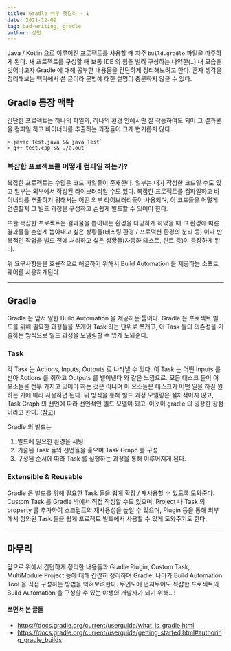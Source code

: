 ```yaml
---
title: Gradle 너무 헷갈려 - 1 
date: 2021-12-09
tag: bad-writing, gradle
author: 상민
---
```


Java / Kotlin 으로 이루어진 프로젝트를 사용할 때 자주  `build.gradle` 파일을 마주하게 된다. 새 프로젝트를 구성할 때 보통 IDE 의 힘을 빌려 구성하는 나약한(..)  내 모습을 벗어나고자 Gradle 에 대해 공부한 내용들을 간단하게 정리해보려고 한다. 혼자 생각을 정리해보는 맥락에서 쓴 글이라 문법에 대한 설명이 충분하지 않을 수 있다.

## Gradle 등장 맥락
간단한 프로젝트는 하나의 파일과, 하나의 환경 안에서만 잘 작동하여도 되어 그 결과물을 컴파일 하고 바이너리를 추출하는 과정들이 크게 번거롭지 않다.
```shell
> javac Test.java && java Test` 
> g++ test.cpp && ./a.out`
```

### 복잡한 프로젝트를 어떻게 컴파일 하는가?
복잡한 프로젝트는 수많은 코드 파일들이 존재한다. 일부는 내가 작성한 코드일 수도 있고 일부는 외부에서 작성된 라이브러리일 수도 있다. 복잡한 프로젝트를 컴파일하고 바이너리를 추출하기 위해서는 어떤 외부 라이브러리들이 사용되며, 이 코드들을 어떻게 연결할지 그 빌드 과정을 구성하고 손쉽게 빌드할 수 있어야 한다.

또한 복잡한 프로젝트는 결과물을 뽑아내는 환경을 다양하게 하였을 때 그 환경에 따른 결과물을 손쉽게 뽑아내고 싶은 상황들(테스팅 환경 / 프로덕션 환경의 분리 등) 이나 반복적인 작업을 빌드 전에 처리하고 싶은 상황들(자동화 테스트, 린트 등)이 등장하게 된다.

위 요구사항들을 효율적으로 해결하기 위해서 Build Automation 을 제공하는 소프트웨어를 사용하게된다.

---
## Gradle 
Gradle 은 앞서 말한 Build Automation 을 제공하는 툴이다. Gradle 은 프로젝트 빌드를 위해 필요한 과정들을 쪼개어 Task 라는 단위로 쪼개고, 이 Task 들의 의존성을 기술하는 방식으로 빌드 과정을 모델링할 수 있게 도와준다.

### Task 
각 Task 는 Actions, Inputs, Outputs 로 나타낼 수 있다. 이 Task 는 어떤 Inputs 를 받아 Actions 를 취하고 Outputs 를 뱉어낸다 와 같은 느낌으로. 모든 태스크 들이 이 요소들을 전부 가지고 있어야 하는 것은 아니며 이 요소들은 태스크가 어떤 일을 하길 원하는 가에 따라 사용하면 된다. 위 방식을 통해 빌드 과정 모델링은 절차적이지 않고, Task Graph 의 선언에 따라 선언적인 빌드 모델이 되고, 이것이 gradle 의 굉장한 장점이라고 한다. ([참고](https://docs.gradle.org/current/userguide/authoring_maintainable_build_scripts.html#sec:avoid_imperative_logic_in_scripts))

Gradle 의 빌드는
1. 빌드에 필요한 환경을 세팅
2. 기술된 Task 들의 선언들을 훑으며 Task Graph 를 구성
3. 구성된 순서에 따라 Task 를 실행하는 과정을 통해 이루어지게 된다.

### Extensible & Reusable
Gradle 은 빌드를 위해 필요한 Task 들을 쉽게 확장 / 재사용할 수 있도록 도와준다.
Custom Task 를 Gradle 밖에서 직접 작성할 수도 있으며, Project 나 Task 의 property 를 추가하여 스크립트의 재사용성을 높일 수 있으며, Plugin 등을 통해 외부에서 정의된 Task 들을 쉽게 프로젝트 빌드에서 사용할 수 있게 도와주기도 한다.

---

## 마무리

앞으로 위에서 간단하게 정리한 내용들과 Gradle Plugin, Custom Task, MultiModule Project 등에 대해 간간히 정리하며 Gradle, 나아가 Build Automation Tool 을 직접 구성하는 방법을 익혀보려한다. 무인도에 던져두어도 복잡한 프로젝트의 Build Automation 을 구성할 수 있는 야생의 개발자가 되기 위해...!

#### 쓰면서 본 글들
- https://docs.gradle.org/current/userguide/what_is_gradle.html
- https://docs.gradle.org/current/userguide/getting_started.html#authoring_gradle_builds